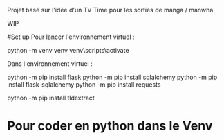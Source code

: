 Projet basé sur l'idée d'un TV Time pour les sorties de manga / manwha

WIP

#Set up
Pour lancer l'environnement virtuel : 

python -m venv venv
venv\scripts\activate

Dans l'environnement virtuel : 

python -m pip install flask
python -m pip install sqlalchemy
python -m pip install flask-sqlalchemy
python -m pip install requests

python -m pip install tldextract

# Pour coder en python dans le Venv
